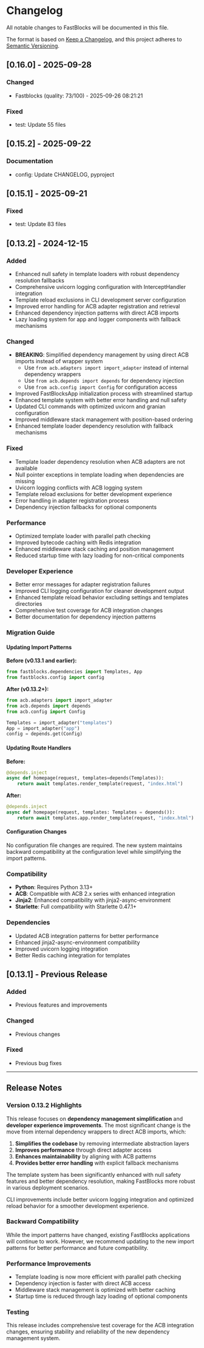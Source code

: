 # Changelog

All notable changes to FastBlocks will be documented in this file.

The format is based on [Keep a Changelog](https://keepachangelog.com/en/1.0.0/),
and this project adheres to [Semantic Versioning](https://semver.org/spec/v2.0.0.html).

## [0.16.0] - 2025-09-28

### Changed

- Fastblocks (quality: 73/100) - 2025-09-26 08:21:21

### Fixed

- test: Update 55 files

## [0.15.2] - 2025-09-22

### Documentation

- config: Update CHANGELOG, pyproject

## [0.15.1] - 2025-09-21

### Fixed

- test: Update 83 files

## [0.13.2] - 2024-12-15

### Added

- Enhanced null safety in template loaders with robust dependency resolution fallbacks
- Comprehensive uvicorn logging configuration with InterceptHandler integration
- Template reload exclusions in CLI development server configuration
- Improved error handling for ACB adapter registration and retrieval
- Enhanced dependency injection patterns with direct ACB imports
- Lazy loading system for app and logger components with fallback mechanisms

### Changed

- **BREAKING**: Simplified dependency management by using direct ACB imports instead of wrapper system
  - Use `from acb.adapters import import_adapter` instead of internal dependency wrappers
  - Use `from acb.depends import depends` for dependency injection
  - Use `from acb.config import Config` for configuration access
- Improved FastBlocksApp initialization process with streamlined startup
- Enhanced template system with better error handling and null safety
- Updated CLI commands with optimized uvicorn and granian configuration
- Improved middleware stack management with position-based ordering
- Enhanced template loader dependency resolution with fallback mechanisms

### Fixed

- Template loader dependency resolution when ACB adapters are not available
- Null pointer exceptions in template loading when dependencies are missing
- Uvicorn logging conflicts with ACB logging system
- Template reload exclusions for better development experience
- Error handling in adapter registration process
- Dependency injection fallbacks for optional components

### Performance

- Optimized template loader with parallel path checking
- Improved bytecode caching with Redis integration
- Enhanced middleware stack caching and position management
- Reduced startup time with lazy loading for non-critical components

### Developer Experience

- Better error messages for adapter registration failures
- Improved CLI logging configuration for cleaner development output
- Enhanced template reload behavior excluding settings and templates directories
- Comprehensive test coverage for ACB integration changes
- Better documentation for dependency injection patterns

### Migration Guide

#### Updating Import Patterns

**Before (v0.13.1 and earlier):**

```python
from fastblocks.dependencies import Templates, App
from fastblocks.config import config
```

**After (v0.13.2+):**

```python
from acb.adapters import import_adapter
from acb.depends import depends
from acb.config import Config

Templates = import_adapter("templates")
App = import_adapter("app")
config = depends.get(Config)
```

#### Updating Route Handlers

**Before:**

```python
@depends.inject
async def homepage(request, templates=depends(Templates)):
    return await templates.render_template(request, "index.html")
```

**After:**

```python
@depends.inject
async def homepage(request, templates: Templates = depends()):
    return await templates.app.render_template(request, "index.html")
```

#### Configuration Changes

No configuration file changes are required. The new system maintains backward compatibility at the configuration level while simplifying the import patterns.

### Compatibility

- **Python**: Requires Python 3.13+
- **ACB**: Compatible with ACB 2.x series with enhanced integration
- **Jinja2**: Enhanced compatibility with jinja2-async-environment
- **Starlette**: Full compatibility with Starlette 0.47.1+

### Dependencies

- Updated ACB integration patterns for better performance
- Enhanced jinja2-async-environment compatibility
- Improved uvicorn logging integration
- Better Redis caching integration for templates

## [0.13.1] - Previous Release

### Added

- Previous features and improvements

### Changed

- Previous changes

### Fixed

- Previous bug fixes

______________________________________________________________________

## Release Notes

### Version 0.13.2 Highlights

This release focuses on **dependency management simplification** and **developer experience improvements**. The most significant change is the move from internal dependency wrappers to direct ACB imports, which:

1. **Simplifies the codebase** by removing intermediate abstraction layers
1. **Improves performance** through direct adapter access
1. **Enhances maintainability** by aligning with ACB patterns
1. **Provides better error handling** with explicit fallback mechanisms

The template system has been significantly enhanced with null safety features and better dependency resolution, making FastBlocks more robust in various deployment scenarios.

CLI improvements include better uvicorn logging integration and optimized reload behavior for a smoother development experience.

### Backward Compatibility

While the import patterns have changed, existing FastBlocks applications will continue to work. However, we recommend updating to the new import patterns for better performance and future compatibility.

### Performance Improvements

- Template loading is now more efficient with parallel path checking
- Dependency injection is faster with direct ACB access
- Middleware stack management is optimized with better caching
- Startup time is reduced through lazy loading of optional components

### Testing

This release includes comprehensive test coverage for the ACB integration changes, ensuring stability and reliability of the new dependency management system.
